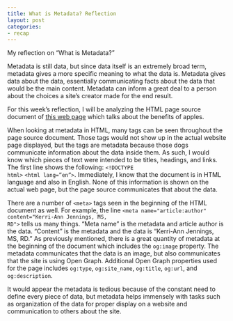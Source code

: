 ```yaml
---
title: What is Metadata? Reflection
layout: post
categories:
- recap
---
```

My reflection on “What is Metadata?”

Metadata is still data, but since data itself is an extremely broad term, metadata gives a more specific meaning to what the data is. Metadata gives data about the data, essentially communicating facts about the data that would be the main content. Metadata can inform a great deal to a person about the choices a site’s creator made for the end result. 

For this week’s reflection, I will be analyzing the HTML page source document of [this web page](https://www.healthline.com/nutrition/10-health-benefits-of-apples) which talks about the benefits of apples. 

When looking at metadata in HTML, many tags can be seen throughout the page source document. Those tags would not show up in the actual website page displayed, but the tags are metadata because those dogs communicate information about the data inside them. As such, I would know which pieces of text were intended to be titles, headings, and links. The first line shows the following: <code>&lt;!DOCTYPE html&gt;</code> <code>&lt;html lang=”en”&gt;</code>. Immediately, I know that the document is in HTML language and also in English. None of this information is shown on the actual web page, but the page source communicates that about the data. 

There are a number of <code>&lt;meta&gt;</code> tags seen in the beginning of the HTML document as well. For example, the line <code>&lt;meta name="article:author" content="Kerri-Ann Jennings, MS, RD"&gt;</code> tells us many things. “Meta name” is the metadata and article author is the data. “Content” is the metadata and the data is  “Kerri-Ann Jennings, MS, RD.” As previously mentioned, there is a great quantity of metadata at the beginning of the document which includes the <code>og:image</code> property. The metadata communicates that the data is an image, but also communicates that the site is using Open Graph. Additional Open Graph properties used for the page includes <code>og:type</code>, <code>og:site_name</code>, <code>og:title</code>,  <code>og:url</code>, and <code>og:description</code>.

It would appear the metadata is tedious because of the constant need to define every piece of data, but metadata helps immensely with tasks such as organization of the data for proper display on a website and communication to others about the site.

